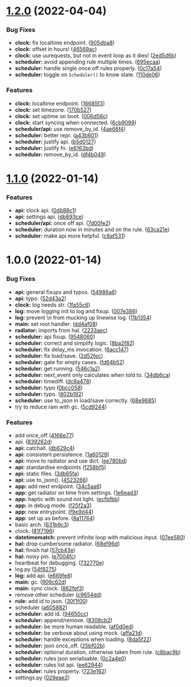 # [1.2.0](https://github.com/2e0byo/esp8266-radiator-controller/compare/v1.1.0...v1.2.0) (2022-04-04)


### Bug Fixes

* **clock:** fix localtime endpoint. ([905dba8](https://github.com/2e0byo/esp8266-radiator-controller/commit/905dba8f6ce6442429336dc62dd4bb89ec82f438))
* **clock:** offset in hours! ([46569ac](https://github.com/2e0byo/esp8266-radiator-controller/commit/46569acd41ed74635baab39455dbd25f69d25efb))
* **clock:** use uurequests, but not in event loop as it dies! ([2ed5d6b](https://github.com/2e0byo/esp8266-radiator-controller/commit/2ed5d6be479ec5e9fcae258eb3a38e92f6ba1370))
* **scheduler:** avoid appending rule multiple times. ([695ecaa](https://github.com/2e0byo/esp8266-radiator-controller/commit/695ecaa8c1e70ca3674adddb682ee02adb602acd))
* **scheduler:** handle single once off rules properly. ([0c17a54](https://github.com/2e0byo/esp8266-radiator-controller/commit/0c17a54dbd98f219990e88c951c1a9f30df80be6))
* **scheduler:** toggle on `Scheduler()` to know state. ([110de06](https://github.com/2e0byo/esp8266-radiator-controller/commit/110de065319c52839766dc0df26eebaf48f54a2a))


### Features

* **clock:** localtime endpoint. ([16685f3](https://github.com/2e0byo/esp8266-radiator-controller/commit/16685f32120c00b59e234fe57d40b2512a44f2eb))
* **clock:** set timezone. ([170b527](https://github.com/2e0byo/esp8266-radiator-controller/commit/170b527d90f8b0be5be7d04f424e9349233e9cf1))
* **clock:** set uptime on boot. ([006d58c](https://github.com/2e0byo/esp8266-radiator-controller/commit/006d58cb6b31029704c19bdcf20a2d53145f177a))
* **clock:** start syncing when connected. ([6cb9099](https://github.com/2e0byo/esp8266-radiator-controller/commit/6cb909973e2953aed5caf31ca6ffd4dedc02d479))
* **scheduler/api:** use remove_by_id. ([4ae66f4](https://github.com/2e0byo/esp8266-radiator-controller/commit/4ae66f43e124a35f096605ba13469f596aae6b12))
* **scheduler:** better repr. ([a43b601](https://github.com/2e0byo/esp8266-radiator-controller/commit/a43b6016ff3fd559ed46bfeeb2bd2c4be76bdd34))
* **scheduler:** justify api. ([b5d0127](https://github.com/2e0byo/esp8266-radiator-controller/commit/b5d0127434bcf6d2e81415b73791fda55e96476a))
* **scheduler:** justify fn. ([e6163bd](https://github.com/2e0byo/esp8266-radiator-controller/commit/e6163bde5bdc2c719fe1e8b0b44e1196411a9f24))
* **scheduler:** remove_by_id. ([df4b049](https://github.com/2e0byo/esp8266-radiator-controller/commit/df4b0490cd762458a0cc6d7537df7be00fef912b))

# [1.1.0](https://github.com/2e0byo/esp8266-radiator-controller/compare/v1.0.0...v1.1.0) (2022-01-14)


### Features

* **api:** clock api. ([0db88c1](https://github.com/2e0byo/esp8266-radiator-controller/commit/0db88c1ef42b5f171f5a55bdec3005db69c705c0))
* **api:** settings api. ([db893ce](https://github.com/2e0byo/esp8266-radiator-controller/commit/db893ce8d95b7142786ceb114a73b8bf1f169154))
* **scheduler/api:** once off api. ([7d00fe2](https://github.com/2e0byo/esp8266-radiator-controller/commit/7d00fe23f4da5c63dc4115a5ef952ca193b2ed9a))
* **scheduler:** duration now in minutes and on the rule. ([63ca21e](https://github.com/2e0byo/esp8266-radiator-controller/commit/63ca21e59f4d62f5649f3873a9f832abcb5739a4))
* **scheduler:** make api more helpful. ([c8af531](https://github.com/2e0byo/esp8266-radiator-controller/commit/c8af5316f46138283938b404b8ad997da1d0fae5))

# 1.0.0 (2022-01-14)


### Bug Fixes

* **api:** general fixups and typos. ([54986a6](https://github.com/2e0byo/esp8266-radiator-controller/commit/54986a61644b1a5b43865e7f844756a905016e40))
* **api:** typo. ([52d43a2](https://github.com/2e0byo/esp8266-radiator-controller/commit/52d43a238488161de03e42ef83cb056395f42f80))
* **clock:** log needs str. ([1fa55c6](https://github.com/2e0byo/esp8266-radiator-controller/commit/1fa55c67bec1e12ba86aeb5aefb856855538e79d))
* **log:** move logging init to log and fixup. ([007e386](https://github.com/2e0byo/esp8266-radiator-controller/commit/007e386397a0a9082e67d1c8cb4621fd426ae03f))
* **log:** prevent \n from mucking up linewise log. ([11b1354](https://github.com/2e0byo/esp8266-radiator-controller/commit/11b135432fef84dc32738628b189963be0d1a7e4))
* **main:** set root handler. ([dd4af08](https://github.com/2e0byo/esp8266-radiator-controller/commit/dd4af08990a78f936bbe6c5eaf9b11388c660397))
* **radiator:** imports from hal. ([2233aec](https://github.com/2e0byo/esp8266-radiator-controller/commit/2233aeca1b957b0823e5cb116ee3ba2ae0a3d50d))
* **scheduler:** api fixup. ([9548060](https://github.com/2e0byo/esp8266-radiator-controller/commit/95480607aca27b7b78167123934bb9af10d1605e))
* **scheduler:** correct and simplify logic. ([8ba2f82](https://github.com/2e0byo/esp8266-radiator-controller/commit/8ba2f828b2da6edd7f75bfde45a52c4680fc0348))
* **scheduler:** fix delay_ms invocation. ([6acc147](https://github.com/2e0byo/esp8266-radiator-controller/commit/6acc1472d168417c96602dc171a08b6ac0673d6e))
* **scheduler:** fix load/save. ([2d52fec](https://github.com/2e0byo/esp8266-radiator-controller/commit/2d52fecff1ee2f2277cc3df304763c706333442f))
* **scheduler:** gate for empty cases. ([fd64b52](https://github.com/2e0byo/esp8266-radiator-controller/commit/fd64b529b6e4a29c7d091f5ceaae306fa2bcae63))
* **scheduler:** get running. ([546c1a2](https://github.com/2e0byo/esp8266-radiator-controller/commit/546c1a2705322d190ce2e8e8008f48db505be608))
* **scheduler:** next_event only calculates when told to. ([34db6ca](https://github.com/2e0byo/esp8266-radiator-controller/commit/34db6ca461224c17ca4c0f4052df39a0d007cd8d))
* **scheduler:** timediff. ([dc8a478](https://github.com/2e0byo/esp8266-radiator-controller/commit/dc8a478b5c56c432ea6e4706ff87bbeea019ab7e))
* **scheduler:** typo ([0bcc058](https://github.com/2e0byo/esp8266-radiator-controller/commit/0bcc0587729fb78d511b4eb8bfd0ee5ee613059b))
* **scheduler:** typo. ([802b192](https://github.com/2e0byo/esp8266-radiator-controller/commit/802b192f28a325d0fe73574bd9b580cb00e06cad))
* **scheduler:** use to_json in load/save correctly. ([68e9685](https://github.com/2e0byo/esp8266-radiator-controller/commit/68e9685d2aaad4f03b2e743ff57ca6c543e671dc))
* try to reduce ram with gc. ([5cd9244](https://github.com/2e0byo/esp8266-radiator-controller/commit/5cd924433dc223673e82c3af247fe253a6621330))


### Features

* add once_off ([4166e77](https://github.com/2e0byo/esp8266-radiator-controller/commit/4166e77452e5027e15459716beef873789240daf))
* api. ([839262d](https://github.com/2e0byo/esp8266-radiator-controller/commit/839262d549f9bcf737f3c8053ce2298ec23adf9c))
* **api:** catchall. ([db629c4](https://github.com/2e0byo/esp8266-radiator-controller/commit/db629c45c559710587951d28ad217c65dbf148f9))
* **api:** consistent persistence. ([1a60129](https://github.com/2e0byo/esp8266-radiator-controller/commit/1a60129ae6be5a0d257e4113d3aabbb8928eceec))
* **api:** move to radiator and use dict. ([ee780bd](https://github.com/2e0byo/esp8266-radiator-controller/commit/ee780bdc087d0be54dd8e4ab8f429d4527d59579))
* **api:** standardise endpoints ([f258bf5](https://github.com/2e0byo/esp8266-radiator-controller/commit/f258bf52db0cbdfe2a51f2b26937f3385f88d354))
* **api:** static files. ([3db65fa](https://github.com/2e0byo/esp8266-radiator-controller/commit/3db65fa37d4505a259133b6f9e5bcea0eef23d3b))
* **api:** use to_json(). ([4523266](https://github.com/2e0byo/esp8266-radiator-controller/commit/452326640b3270122fd07e5d5cce2bd09a35ec5b))
* **app:** add next endpoint. ([34c5aa6](https://github.com/2e0byo/esp8266-radiator-controller/commit/34c5aa60548a06d829c70edf071d21f074e4a571))
* **app:** get radiator on time from settings. ([1e6ead3](https://github.com/2e0byo/esp8266-radiator-controller/commit/1e6ead36d43f404d95d3afd03e5925595b226b73))
* **app:** haptic with sound not light. ([ecfbfbb](https://github.com/2e0byo/esp8266-radiator-controller/commit/ecfbfbb3503372cda5e4155446d10fb00a758497))
* **app:** in debug mode. ([f25f2a3](https://github.com/2e0byo/esp8266-radiator-controller/commit/f25f2a3a30c41828cef84f7131df86668d515871))
* **app:** new entrypoint. ([f9e9d44](https://github.com/2e0byo/esp8266-radiator-controller/commit/f9e9d449aacd0df28d51b216fc8d13e7c4247a3d))
* **app:** set up as before. ([8a11764](https://github.com/2e0byo/esp8266-radiator-controller/commit/8a11764ea250108dbee02362271242452e101d7f))
* basic arch. ([631b9c3](https://github.com/2e0byo/esp8266-radiator-controller/commit/631b9c323f39d5ba8052ff731f9121e861cfca53))
* clock. ([81f7196](https://github.com/2e0byo/esp8266-radiator-controller/commit/81f7196a65c07ab81391fcf9f36f4448e5f7094f))
* **datetimematch:** prevent infinite loop with malicious input. ([07ee580](https://github.com/2e0byo/esp8266-radiator-controller/commit/07ee580e6c80d83820866650da709ef494ef9d21))
* **hal:** drop cumbersome radiator. ([68ef96d](https://github.com/2e0byo/esp8266-radiator-controller/commit/68ef96d59da6ae03014450c997d7258ef1d6b955))
* **hal:** finish hal ([57cb43e](https://github.com/2e0byo/esp8266-radiator-controller/commit/57cb43e10d1d1aff56f354c7f9f0dde7e31e5829))
* **hal:** noisy pin. ([e7004fc](https://github.com/2e0byo/esp8266-radiator-controller/commit/e7004fc5087457ec0af6ea7e70e8ec1bb05c3a77))
* heartbeat for debugging. ([732770e](https://github.com/2e0byo/esp8266-radiator-controller/commit/732770eb7fc8b26098a7f20b11cc4022104eb0b2))
* log.py ([54f8275](https://github.com/2e0byo/esp8266-radiator-controller/commit/54f8275cd154dfc41564df9fcd1ef82835d5e1b2))
* **log:** add api. ([e669fe8](https://github.com/2e0byo/esp8266-radiator-controller/commit/e669fe8c16100f638dd9c03e06394cdd1b8f2ef1))
* **main:** gc. ([909c62d](https://github.com/2e0byo/esp8266-radiator-controller/commit/909c62d2ef791a2cee6ba53067e7168ab93c1b62))
* **main:** sync clock. ([862fef3](https://github.com/2e0byo/esp8266-radiator-controller/commit/862fef3945dbba1f3bba0b31389c12d9019fe1b0))
* remove other scheduler ([c9654dd](https://github.com/2e0byo/esp8266-radiator-controller/commit/c9654dd74dcf2577a88b7a5860a89442cfefc766))
* **rule:** add id to json. ([30f1f00](https://github.com/2e0byo/esp8266-radiator-controller/commit/30f1f0009b479db89a783297b3228b103bf9969c))
* scheduler ([a605882](https://github.com/2e0byo/esp8266-radiator-controller/commit/a6058827c977b64d2d623fef719461622f6f72d7))
* **scheduler:** add id. ([94650cc](https://github.com/2e0byo/esp8266-radiator-controller/commit/94650cca7b9469dc69581e6b85dc3f72feb1f5b5))
* **scheduler:** append/remove. ([8308cb2](https://github.com/2e0byo/esp8266-radiator-controller/commit/8308cb29fb3a468da1986671a078b93f7b58d97d))
* **scheduler:** be more human readable. ([af0d0ed](https://github.com/2e0byo/esp8266-radiator-controller/commit/af0d0edd4d5c4a26cc65081cc028a08a359cf94a))
* **scheduler:** be verbose about using mock. ([affa21d](https://github.com/2e0byo/esp8266-radiator-controller/commit/affa21df1466ffdd2fb3d17f9ca5285c9fbe1f59))
* **scheduler:** handle exceptions when loading. ([8da5f22](https://github.com/2e0byo/esp8266-radiator-controller/commit/8da5f22b74a69f8c504748f4bcea6fba65e095bb))
* **scheduler:** json once_off. ([25bf02b](https://github.com/2e0byo/esp8266-radiator-controller/commit/25bf02bcb5698b326e2a0e2756b4413dea9a9663))
* **scheduler:** optional duration, otherwise taken from rule. ([c8bac9b](https://github.com/2e0byo/esp8266-radiator-controller/commit/c8bac9ba07e8adc0eb4c2db0194f2345bede3815))
* **scheduler:** rules json serialisable. ([0c2a4e0](https://github.com/2e0byo/esp8266-radiator-controller/commit/0c2a4e00257bf13054630b13d57f259b65cc4e89))
* **scheduler:** rules list api. ([ee62944](https://github.com/2e0byo/esp8266-radiator-controller/commit/ee629445ee91499e0f9862d9a769fe03af62f28f))
* **scheduler:** rules property. ([723e162](https://github.com/2e0byo/esp8266-radiator-controller/commit/723e162454f2b829ef10393cccafc6326b2bb514))
* settings.py ([029eae2](https://github.com/2e0byo/esp8266-radiator-controller/commit/029eae2aa86e6b74228a0f4b95e567f1857ab497))
